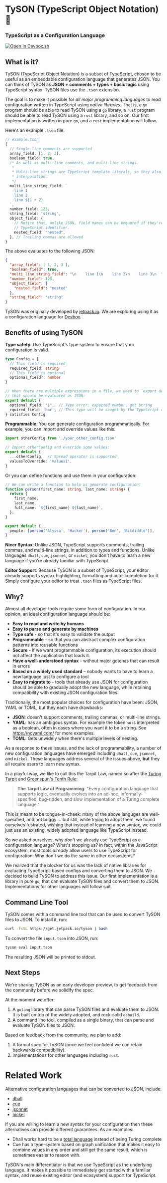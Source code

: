 # TySON (TypeScript Object Notation) 🥊 

### TypeScript as a Configuration Language

[![Open In Devbox.sh](https://jetpack.io/img/devbox/open-in-devbox.svg)](https://devbox.sh/github.com/jetpack-io/tyson)

## What is it?
TySON (TypeScript Object Notation) is a subset of TypeScript, chosen to be useful as an
embeddable configuration language that generates JSON.
You can think of TySON as **JSON + comments + types + basic logic** using
TypeScript syntax. TySON files use the `.tson` extension.

The goal is to make it possible for _all major programming languages_ to read
configuration written in TypeScript using _native libraries_. That is, a `go` program
should be able to read TySON using a `go` library, a `rust` program should be able to
read TySON using a `rust` library, and so on. Our first implementation is written in pure
`go`, and a `rust` implementation will follow.

Here's an example `.tson` file:

```typescript
// example.tson
{
  // Single-line comments are supported
  array_field: [1, 2, 3],
  boolean_field: true,
  /* As well as multi-line comments, and multi-line strings.
   *
   * Multi-line strings are TypeScript template literals, so they also support
   * interpolation.
   */
  multi_line_string_field: `
    line 1
    line 2
    line ${1 + 2}
  `,
  number_field: 123,
  string_field: 'string',
  object_field: {
    // Notice that, unlike JSON, field names can be unquoted if they're a valid
    // TypeScript identifier.
    nested_field: "nested",
  }, // Trailing commas are allowed
}
```

The above evaluates to the following JSON:

```json
{
  "array_field": [ 1, 2, 3 ],
  "boolean_field": true,
  "multi_line_string_field": "\n    line 1\n    line 2\n    line 3\n  ",
  "number_field": 123,
  "object_field": {
    "nested_field": "nested"
  },
  "string_field": "string"
}
```

TySON was originally developed by [jetpack.io](https://www.jetpack.io). We are exploring
using it as a configuration language for [Devbox](https://github.com/jetpack-io/devbox).

## Benefits of using TySON
**Type safety**: Use TypeScript's type system to ensure that your configuration is valid.
```typescript
type Config = {
  // This field is required
  required_field: string
  // This field is optional
  optional_field?: number
}

// When there are multiple expressions in a file, we need to `export default` the one
// that should be evaluated as JSON:
export default {
  optional_field: "1",  // Type error: expected number, got string
  rquired_field: 'bar', // This typo will be caught by the TypeScript compiler
} satisfies Config
```

**Programmable**: You can generate configuration programmatically.
For example, you can import and override values like this:

```typescript
import otherConfig from './your_other_config.tson'

// Import otherConfig and override some values:
export default {
  ...otherConfig,  // Spread operator is supported
  valuesToOverride: 'values1',
}
```

Or you can define functions and use them in your configuration:
```typescript
// We can write a function to help us generate configuration:
function person(first_name: string, last_name: string) {
  return {
    first_name,
    last_name,
    full_name: `${first_name} ${last_name}`,
  };
}

export default {
  people: [person('Alyssa', 'Hacker'), person('Ben', 'Bitdiddle')],
}
```

**Nicer Syntax**: Unlike JSON, TypeScript supports comments, trailing commas,
and multi-line strings, in addition to types and functions. Unlike languages
`dhall`, `cue`, `jsonnet`, or `nickel`, you don't have to learn a new language
if you're already familiar with TypeScript.

**Editor Support**: Because TySON is a subset of TypeScript, your editor already
supports syntax highlighting, formatting and auto-completion for it.
Simply configure your editor to treat `.tson` files as TypeScript files.

## Why?

Almost all developer tools require some form of configuration. In our opinion,
an ideal configuration language should be:

- **Easy to read and write by humans**
- **Easy to parse and generate by machines**
- **Type safe** - so that it's easy to validate the output
- **Programmable** – so that you can abstract complex configuration patterns
  into reusable functions
- **Secure** - if we want programmable configuration, its execution should
  not affect the application that loads it.
- **Have a well-understood syntax** - without major gotchas that can result in errors
- **Based on a widely used standard** – nobody wants to have to learn a new
  language just to configure a tool
- **Easy to migrate to** - tools that already use JSON for configuration should
  be able to gradually adopt the new language, while retaining compatibility
  with existing JSON configuration files.

Traditionally, the most popular choices for configuration have been: JSON, YAML
or TOML, but they each have drawbacks:

- **JSON**: doesn't support comments, trailing commas, or multi-line strings.
- **YAML**: has an ambigous syntax. For example the token `no` is interpreted
  as a boolean, often in cases where you want it to be a string. See
  https://noyaml.com/ for more examples.
- **TOML**: Gets unwidely when there's multiple levels of nesting.

As a response to these issues, and the lack of programmability, a number of new configuration languages have emerged including `dhall`, `cue`, `jsonnet`, and
`nickel`. These languages address several of the issues above, **but** they all
require users to learn new syntax.

In a playful way, we like to call this the Tarpit Law,
named so after the [Turing Tarpit](https://en.wikipedia.org/wiki/Turing_tarpit) and
[Greenspun's Tenth Rule](https://en.wikipedia.org/wiki/Greenspun%27s_tenth_rule):
> **The Tarpit Law of Programming**:
> "Every configuration language that supports logic, eventually evolves into an ad-hoc,
> informally-specified, bug-ridden, and slow implementation of a Turing complete language."

This is meant to be tongue-in-cheek: many of the above languges are well-specified, and not buggy ... but still, while trying to adopt them,
we found ourselves fustrated, wishing that instead of learning a new syntax, we could just
use an existing, widely adopted language like TypeScript instead.

So we asked ourselves, why _don't_ we already use TypeScript as a configuration language?
What's stopping us? In fact, within the JavaScript ecosystem, most tools _already_ allow
users to use TypeScript for configuration. Why don't we do the same in other ecosystems?

We realized that the blocker for us was the lack of native libraries for evaluating TypeScript-based
configs and converting them to JSON. We decided to build TySON to address this issue.
Our first implementation is a library in pure `go`, that can evaluate TySON files and convert
them to JSON. Implementations for other languages will follow suit.

## Command Line Tool
TySON comes with a command line tool that can be used to convert TySON files to
JSON. To install it, run:

```bash
curl -fsSL https://get.jetpack.io/tyson | bash
```

To convert the file `input.tson` into JSON, run:

```bash
tyson eval input.tson
```

The resulting JSON will be printed to stdout.

## Next Steps

We're sharing TySON as an early developer preview, to get feedback from the
community before we solidify the spec.

At the moment we offer:

1. A `golang` library that can parse TySON files and evaluate them to JSON.
   It is built on top of the widely adopted, and rock-solid `esbuild`.
1. A command line tool, compiled as a single binary, that can parse and
   evaluate TySON files to JSON.

Based on feedback from the community, we plan to add:

1. A formal spec for TySON (once we feel confident we can retain backwards compatibility).
1. Implementations for other languages including `rust`.

# Related Work
Alternative configuration languages that can be converted to JSON, include:
+ [dhall](https://dhall-lang.org/)
+ [cue](https://cuelang.org/)
+ [jsonnet](https://jsonnet.org/)
+ [nickel](https://nickel-lang.org/)

If you are willing to learn a new syntax for your configuration then these alternatives
can provide different guarantees. As an examples:
+ Dhall works hard to be a [total language](https://dhall-lang.org/)
instead of being Turing complete
+ Cue has a type-system based on graph unification
that makes it easy to combine values in any order and still get the same result,
which is sometimes easier to reason with.

TySON's main differentiator is that we use TypeScript as the underlying language.
It makes it possible to immediately get started with a familiar syntax, and reuse
existing editor (and ecosystem) support for TypeScript.